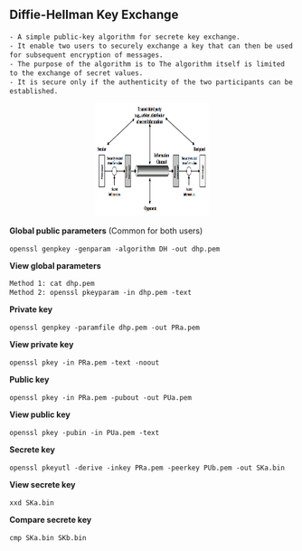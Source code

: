 ## Diffie-Hellman Key Exchange

```
- A simple public-key algorithm for secrete key exchange.
- It enable two users to securely exchange a key that can then be used for subsequent encryption of messages.
- The purpose of the algorithm is to The algorithm itself is limited to the exchange of secret values.
- It is secure only if the authenticity of the two participants can be established.
```
<p align=center>
  <img src="Figures/Fig1.png" width="200" height="200" />
</p>  

**Global public parameters** (Common for both users)

``openssl genpkey -genparam -algorithm DH -out dhp.pem``

**View global parameters**

```
Method 1: cat dhp.pem
Method 2: openssl pkeyparam -in dhp.pem -text
```

**Private key**

``openssl genpkey -paramfile dhp.pem -out PRa.pem``

**View private key**

``openssl pkey -in PRa.pem -text -noout``

**Public key**

``openssl pkey -in PRa.pem -pubout -out PUa.pem``

**View public key**

``openssl pkey -pubin -in PUa.pem -text``

**Secrete key**

``openssl pkeyutl -derive -inkey PRa.pem -peerkey PUb.pem -out SKa.bin``

**View secrete key**

``xxd SKa.bin``

**Compare secrete key**

``cmp SKa.bin SKb.bin``
